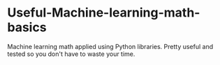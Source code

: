 # Useful-Machine-learning-math-basics
Machine learning math applied using Python libraries. Pretty useful and tested so you don't have to waste your time. 
